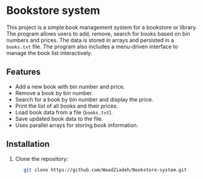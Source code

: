 # Bookstore system 

This project is a simple book management system for a bookstore or library. The program allows users to add, remove, search for books based on bin numbers and prices. The data is stored in arrays and persisted in a `books.txt` file. The program also includes a menu-driven interface to manage the book list interactively.

## Features
- Add a new book with bin number and price.
- Remove a book by bin number.
- Search for a book by bin number and display the price.
- Print the list of all books and their prices.
- Load book data from a file (`books.txt`).
- Save updated book data to the file.
- Uses parallel arrays for storing book information.

## Installation
1. Clone the repository:
   ```bash
      git clone https://github.com/WaadZiadeh/Bookstore-system.git
